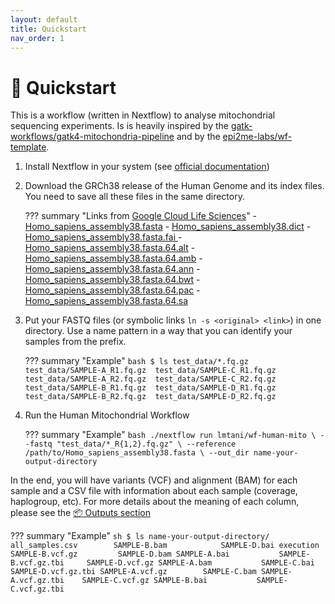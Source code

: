 ```yaml
---
layout: default
title: Quickstart
nav_order: 1
---
```


# 🚀 Quickstart

This is a workflow (written in Nextflow) to analyse mitochondrial sequencing experiments. Is is heavily inspired by the [gatk-workflows/gatk4-mitochondria-pipeline](https://github.com/gatk-workflows/gatk4-mitochondria-pipeline) and by the [epi2me-labs/wf-template](https://github.com/epi2me-labs/wf-template).


1. Install Nextflow in your system (see [official documentation](https://www.nextflow.io/docs/latest/getstarted.html#installation))
2. Download the GRCh38 release of the Human Genome and its index files. You need to save all these files in the same directory.

    ??? summary "Links from [Google Cloud Life Sciences](https://cloud.google.com/life-sciences/docs/resources/public-datasets/reference-genomes)"
        - [Homo_sapiens_assembly38.fasta](https://storage.cloud.google.com/genomics-public-data/references/hg38/v0/Homo_sapiens_assembly38.fasta)
        - [Homo_sapiens_assembly38.dict](https://storage.cloud.google.com/genomics-public-data/references/hg38/v0/Homo_sapiens_assembly38.dict)
        - [Homo_sapiens_assembly38.fasta.fai ](https://storage.cloud.google.com/genomics-public-data/references/hg38/v0/Homo_sapiens_assembly38.fasta.fai)
        - [Homo_sapiens_assembly38.fasta.64.alt](https://storage.cloud.google.com/genomics-public-data/references/hg38/v0/Homo_sapiens_assembly38.fasta.64.alt)
        - [Homo_sapiens_assembly38.fasta.64.amb](https://storage.cloud.google.com/genomics-public-data/references/hg38/v0/Homo_sapiens_assembly38.fasta.64.amb)
        - [Homo_sapiens_assembly38.fasta.64.ann](https://storage.cloud.google.com/genomics-public-data/references/hg38/v0/Homo_sapiens_assembly38.fasta.64.ann)
        - [Homo_sapiens_assembly38.fasta.64.bwt](https://storage.cloud.google.com/genomics-public-data/references/hg38/v0/Homo_sapiens_assembly38.fasta.64.bwt)
        - [Homo_sapiens_assembly38.fasta.64.pac](https://storage.cloud.google.com/genomics-public-data/references/hg38/v0/Homo_sapiens_assembly38.fasta.64.pac)
        - [Homo_sapiens_assembly38.fasta.64.sa](https://storage.cloud.google.com/genomics-public-data/references/hg38/v0/Homo_sapiens_assembly38.fasta.64.sa)

3. Put your FASTQ files (or symbolic links `ln -s <original> <link>`) in one directory. Use a name pattern in a way that you can identify your samples from the prefix.

    ??? summary "Example"
        ```bash
        $ ls test_data/*.fq.gz
        test_data/SAMPLE-A_R1.fq.gz  test_data/SAMPLE-C_R1.fq.gz
        test_data/SAMPLE-A_R2.fq.gz  test_data/SAMPLE-C_R2.fq.gz
        test_data/SAMPLE-B_R1.fq.gz  test_data/SAMPLE-D_R1.fq.gz
        test_data/SAMPLE-B_R2.fq.gz  test_data/SAMPLE-D_R2.fq.gz
        ```

4. Run the Human Mitochondrial Workflow

    ??? summary "Example"
        ```bash
        ./nextflow run lmtani/wf-human-mito \
            --fastq "test_data/*_R{1,2}.fq.gz" \
            --reference /path/to/Homo_sapiens_assembly38.fasta \
            --out_dir name-your-output-directory
        ```

In the end, you will have variants (VCF) and alignment (BAM) for each sample and a CSV file with information about each sample (coverage, haplogroup, etc). For more details about the meaning of each column, please see the [📦 Outputs section](outputs)

??? summary "Example"
    ```sh
    $ ls name-your-output-directory/
    all_samples.csv        SAMPLE-B.bam            SAMPLE-D.bai
    execution              SAMPLE-B.vcf.gz         SAMPLE-D.bam
    SAMPLE-A.bai           SAMPLE-B.vcf.gz.tbi     SAMPLE-D.vcf.gz
    SAMPLE-A.bam           SAMPLE-C.bai            SAMPLE-D.vcf.gz.tbi
    SAMPLE-A.vcf.gz        SAMPLE-C.bam
    SAMPLE-A.vcf.gz.tbi    SAMPLE-C.vcf.gz
    SAMPLE-B.bai           SAMPLE-C.vcf.gz.tbi
    ```
